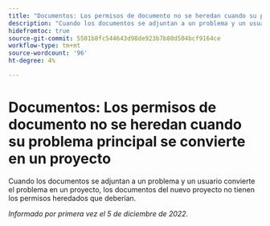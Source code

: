 ```yaml
---
title: "Documentos: Los permisos de documento no se heredan cuando su problema principal se convierte en un proyecto"
description: "Cuando los documentos se adjuntan a un problema y un usuario convierte el problema en un proyecto, los documentos del nuevo proyecto no tienen los permisos heredados que deben."
hidefromtoc: true
source-git-commit: 5501b8fc544643d98de923b7b80d504bcf9164ce
workflow-type: tm+mt
source-wordcount: '96'
ht-degree: 4%

---
```



# Documentos: Los permisos de documento no se heredan cuando su problema principal se convierte en un proyecto

<!--This issue is on both WF and WFP TOCs-->

Cuando los documentos se adjuntan a un problema y un usuario convierte el problema en un proyecto, los documentos del nuevo proyecto no tienen los permisos heredados que deberían.

_Informado por primera vez el 5 de diciembre de 2022._

